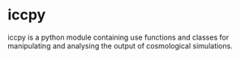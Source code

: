iccpy
=====

iccpy is a python module containing use functions and classes for manipulating and analysing the output of cosmological simulations.

